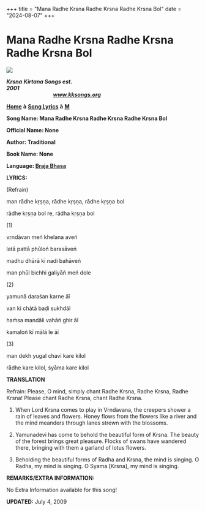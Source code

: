 +++
title = "Mana Radhe Krsna Radhe Krsna Radhe Krsna Bol"
date = "2024-08-07"
+++

# Mana Radhe Krsna Radhe Krsna Radhe Krsna Bol
**[![](http://kksongs.org/image_files/image002.jpg)](http://kksongs.org/)**

**_Krsna_** **_Kirtana Songs est. 2001_**                                                                                                                                                      **_www.kksongs.org_**

**[Home](http://kksongs.org/)** **à** **[Song Lyrics](http://kksongs.org/lyrics.html)** **à** **[M](http://kksongs.org/songs/song_m.html)**

**Song Name: Mana Radhe Krsna Radhe Krsna Radhe Krsna Bol**

**Official Name: None**

**Author: Traditional**

**Book Name: None**

**Language: [Braja Bhasa](http://kksongs.org/language/list/braja_bhasa.html)**

**LYRICS:**

(Refrain)

man rādhe kṛṣṇa, rādhe kṛṣṇa, rādhe kṛṣṇa bol

rādhe kṛṣṇa bol re, rādha kṛṣṇa bol

(1)

vṛndāvan meń khelana aveń

latā pattā phūloń barasāveń

madhu dhārā kī nadi bahāveń

man phūl bichhi galiyāń meń dole

(2)

yamunā daraśan karne āī

van kī chātā baḍi sukhdāī

haḿsa mandāli vahāń ghir āī

kamaloń kī mālā le āī

(3)

man dekh yugal chavi kare kilol

rādhe kare kilol, śyāma kare kilol

**TRANSLATION**

Refrain: Please, O mind, simply chant Radhe Krsna, Radhe Krsna, Radhe Krsna! Please chant Radhe Krsna, chant Radhe Krsna.

1) When Lord Krsna comes to play in Vrndavana, the creepers shower a rain of leaves and flowers. Honey flows from the flowers like a river and the mind meanders through lanes strewn with the blossoms.

2) Yamunadevi has come to behold the beautiful form of Krsna. The beauty of the forest brings great pleasure. Flocks of swans have wandered there, bringing with them a garland of lotus flowers.

3) Beholding the beautiful forms of Radha and Krsna, the mind is singing. O Radha, my mind is singing. O Syama \[Krsna\], my mind is singing.

**REMARKS/EXTRA INFORMATION:**

No Extra Information available for this song!

**UPDATED:** July 4, 2009